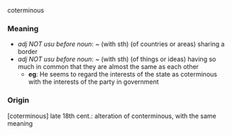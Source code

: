 coterminous
### Meaning
+ _adj NOT usu before noun_: ~ (with sth) (of countries or areas) sharing a border
+ _adj NOT usu before noun_: ~ (with sth) (of things or ideas) having so much in common that they are almost the same as each other
	+ __eg__:  He seems to regard the interests of the state as coterminous with the interests of the party in government

### Origin

[coterminous] late 18th cent.: alteration of conterminous, with the same meaning
